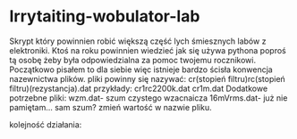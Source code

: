 # Irrytaiting-wobulator-lab
Skrypt który powinnien robić większą część lych śmiesznych labów z elektroniki.
Ktoś na roku powinnien wiedzieć jak się używa pythona poproś tą osobę żeby była odpowiedzialna za pomoc twojemu rocznikowi.
Początkowo pisałem to dla siebie więc istnieje bardzo ścisła konwencja nazewnictwa plików.
pliki powinny się nazywać:
cr(stopień filtru)rc(stopień filtru)(rezystancja).dat
przykłady: cr1rc2200k.dat cr1m.dat
Dodatkowe potrzebne pliki: 
wzm.dat- szum czystego wzacnaicza 
16mVrms.dat- już nie pamiętam... sam szum? zmień wartość w nazwie pliku.


kolejność działania:
